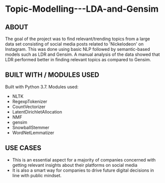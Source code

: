 # Topic-Modelling---LDA-and-Gensim

## ABOUT

The goal of the project was to find relevant/trending topics from a large data set consisting of social media posts related to 'Nickelodeon' on Instagram. This was done using basic NLP followed by semantic-based models such as LDR and Gensim. A manual analysis of the data showed that LDR performed better in finding relevant topics as compared to Gensim.

## BUILT WITH / MODULES USED

Built with Python 3.7. Modules used:
 - NLTK
 - RegexpTokenizer
 - CountVectorizer
 - LatentDirichletAllocation
 - NMF
 - gensim
 - SnowballStemmer
 - WordNetLemmatizer

## USE CASES
 - This is an essential aspect for a majority of companies concerned with getting relevant insights about their platforms on social media
 - It is also a smart way for companies to drive future digital decisions in line with public mindset.

